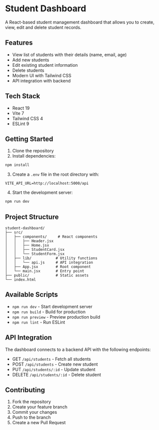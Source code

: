 # Student Dashboard

A React-based student management dashboard that allows you to create, view, edit and delete student records.

## Features

- View list of students with their details (name, email, age)
- Add new students 
- Edit existing student information
- Delete students
- Modern UI with Tailwind CSS
- API integration with backend

## Tech Stack

- React 19
- Vite 7
- Tailwind CSS 4
- ESLint 9

## Getting Started

1. Clone the repository
2. Install dependencies:
```sh
npm install
```

3. Create a `.env` file in the root directory with:
```
VITE_API_URL=http://localhost:5000/api
```

4. Start the development server:
```sh
npm run dev
```

## Project Structure

```
student-dashboard/
├── src/
│   ├── components/     # React components
│   │   ├── Header.jsx
│   │   ├── Home.jsx 
│   │   ├── StudentCard.jsx
│   │   └── StudentForm.jsx
│   ├── lib/           # Utility functions
│   │   └── api.js     # API integration
│   ├── App.jsx        # Root component
│   └── main.jsx       # Entry point
├── public/            # Static assets
└── index.html
```

## Available Scripts

- `npm run dev` - Start development server
- `npm run build` - Build for production
- `npm run preview` - Preview production build
- `npm run lint` - Run ESLint

## API Integration

The dashboard connects to a backend API with the following endpoints:

- GET `/api/students` - Fetch all students
- POST `/api/students` - Create new student
- PUT `/api/students/:id` - Update student
- DELETE `/api/students/:id` - Delete student

## Contributing

1. Fork the repository
2. Create your feature branch
3. Commit your changes
4. Push to the branch
5. Create a new Pull Request